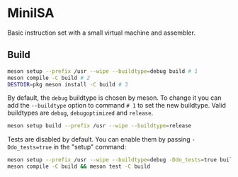 # MiniISA

Basic instruction set with a small virtual machine and assembler.

## Build

```bash
meson setup --prefix /usr --wipe --buildtype=debug build # 1
meson compile -C build # 2
DESTDIR=pkg meson install -C build # 3
```

By default, the `debug` buildtype is chosen by meson. To change it you can add the `--buildtype` option to command `# 1` to set the new buildtype. Valid buildtypes are `debug`, `debugoptimized` and `release`.

```bash
meson setup build --prefix /usr --wipe --buildtype=release
```

Tests are disabled by default. You can enable them by passing `-Ddo_tests=true` in the "setup" command:

```bash
meson setup --prefix /usr --wipe --buildtype=debug -Ddo_tests=true build
meson compile -C build && meson test -C build
```
